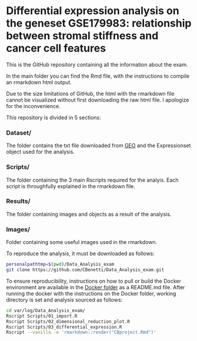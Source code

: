 
# Differential expression analysis on the geneset GSE179983: relationship between stromal stiffness and cancer cell features
This is the GitHub repository containing all the information about the exam.

In the main folder you can find the Rmd file, with the instructions to compile an rmarkdown html output. 

Due to the size limitations of GitHub, the html with the rmarkdown file cannot be visualized without first downloading the raw html file. I apologize for the inconvenience.

This repository is divided in 5 sections:

### Dataset/

The folder contains the txt file downloaded from [GEO](https://www.ncbi.nlm.nih.gov/geo/query/acc.cgi?acc=GSE179983) and the Expressionset object used for the analysis.

### Scripts/

The folder containing the 3 main Rscripts required for the analyis. Each script is throughfully explained in the rmarkdown file.

### Results/ 

The folder containing images and objects as a result of the analysis.

### Images/

Folder containing some useful images used in the rmarkdown.


To reproduce the analysis, it must be downloaded as follows:

```bash
personalpathtmp=$(pwd)/Data_Analysis_exam
git clone https://github.com/CBenetti/Data_Analysis_exam.git
```

To ensure reproducibility, instructions on how to pull or build the Docker environment are available in the [Docker folder](https://github.com/CBenetti/Data_Analysis_exam/tree/main/Docker) 
as a README.md file.
After running the docker with the instructions on the Docker folder, working directory is set and analysis sourced as follows:

```bash
cd var/log/Data_Analysis_exam/
Rscript Scripts/01_import.R
Rscript Scripts/02_dimensional_reduction_plot.R
Rscript Scripts/03_differential_expression.R
Rscript --vanilla -e 'rmarkdown::render("CBproject.Rmd")'
```
